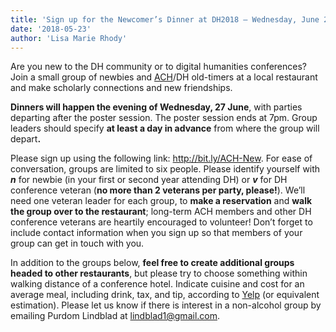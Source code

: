 ```yaml
---
title: 'Sign up for the Newcomer’s Dinner at DH2018 – Wednesday, June 27th'
date: '2018-05-23'
author: 'Lisa Marie Rhody'
---
```

<span style="font-weight: 400;">Are you new to the DH community or to digital humanities conferences? Join a small group of newbies and </span>[<span style="font-weight: 400;">ACH</span>](http://ach.org)<span style="font-weight: 400;">/DH old-timers at a local restaurant and make scholarly connections and new friendships.</span>

**Dinners will happen the evening of Wednesday, 27 June**<span style="font-weight: 400;">, with parties departing after the poster session. The poster session ends at 7pm. Group leaders should specify </span>**at least a day in advance**<span style="font-weight: 400;"> from where the group will depart</span>**.**

<span style="font-weight: 400;">Please sign up using the following link: </span>[<span style="font-weight: 400;">http://bit.ly/ACH-New</span>](http://bit.ly/ACH-New)<span style="font-weight: 400;">. For ease of conversation, groups are limited to six people. Please identify yourself with </span>***n***<span style="font-weight: 400;"> for newbie (in your first or second year attending DH) or </span>***v***<span style="font-weight: 400;"> for DH conference veteran (</span>**no more than 2 veterans per party, please!**<span style="font-weight: 400;">). We’ll need one veteran leader for each group, to </span>**make a reservation**<span style="font-weight: 400;"> and </span>**walk the group over to the restaurant**<span style="font-weight: 400;">; long-term ACH members and other DH conference veterans are heartily encouraged to volunteer! Don’t forget to include contact information when you sign up so that members of your group can get in touch with you. </span>

<span style="font-weight: 400;">In addition to the groups below, </span>**feel free to create additional groups headed to other restaurants**<span style="font-weight: 400;">, but please try to choose something within walking distance of a conference hotel. Indicate cuisine and cost for an average meal, including drink, tax, and tip, according to </span>[<span style="font-weight: 400;">Yelp</span>](http://www.yelp.com/search?find_desc=Restaurants&find_loc=Krupnicza+33,+33-332+Krak%C3%B3w,+Poland&start=0&attrs=RestaurantsGoodForGroups,GoodForMeal.dinner&open_time=3960)<span style="font-weight: 400;"> (or equivalent estimation). Please let us know if there is interest in a non-alcohol group by emailing Purdom Lindblad at </span>[<span style="font-weight: 400;">lindblad1@gmail.com</span>](mailto:lindblad1@gmail.com)<span style="font-weight: 400;">. </span>